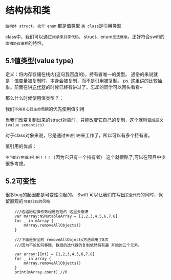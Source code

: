 # 结构体和类
```结构体 struct```、```枚举 enum``` 都是值类型
```类 class```是引用类型

class中，我们可以通过```继承来共享代码。```
struct、enum```无法继承```。正好符合swift的```面相协议编程```的特性。


##  5.1值类型(value type)
定义：将内存存储在栈内(这句我百度的)，持有者唯一的类型。
通俗的来说就是：值变量被复制时，本身会被复制，而不是引用被复制。
ps. 这里讲的比较抽象。前面在讲[迭代器](https://github.com/Liaoworking/Advanced-Swift/blob/master/%E7%AC%AC%E4%B8%89%E7%AB%A0%EF%BC%9A%E9%9B%86%E5%90%88%E7%B1%BB%E5%9E%8B%E5%8D%8F%E8%AE%AE/3.1%20%E5%BA%8F%E5%88%97.md#%E8%BF%AD%E4%BB%A3%E5%99%A8%E5%92%8C%E5%80%BC%E8%AF%AD%E4%B9%89)的时候已经有讲过了。忘却的同学可以回头看看~

那么什么时候使用值类型？：

我们```不用关心其生命周期```的优先使用值引用

当我们改变复制出来的struct对象时，只能改变它自己的复制，这个就叫做```值语义 (value semantics)``` 

对于class对象来说，它是通过```传递引用```来工作了，所以可以有多个持有者。

值引用的优点：

```不可能存在循环引用！！！```（因为它只有一个持有者） 这个就很酷了,可以在项目中少很多考虑。

## 5.2可变性
很多bug的起因都是可变性引起的。
Swift 可以让我们在写出```安全代码```的同时，保留直观的```可变代码的⻛格```
        
        ///边遍历边操作数组是危险的 这里会崩溃
        var mArray:NSMutableArray = [1,2,3,4,5,6,7,8]
        for _ in mArray {
            mArray.removeAllObjects()
        }
        
        ///下面是安全的 removeAllObjects方法调用了8次
        ///因为不论如何移除，数组的迭代器的复制依然持有最 开始的三个元素。

        var array:[Int] = [1,2,3,4,5,6,7,8]
        for _ in array {
            mArray.removeAllObjects()
        }
        print(mArray.count) //0


